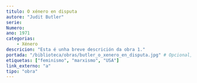 ```yaml
---
titulo: O xénero en disputa
autore: "Judit Butler"
serie:
Numero:
ano: 1971
categorias:
    - Xénero
descricion: "Esta é unha breve descrición da obra 1."
portada: "/biblioteca/obras/butler_o_xenero_en_disputa.jpg" # Opcional, imaxe da portada
etiquetas: ["feminismo", "marxismo", "USA"]
link_externo: "a"
tipo: "obra"
---
```

